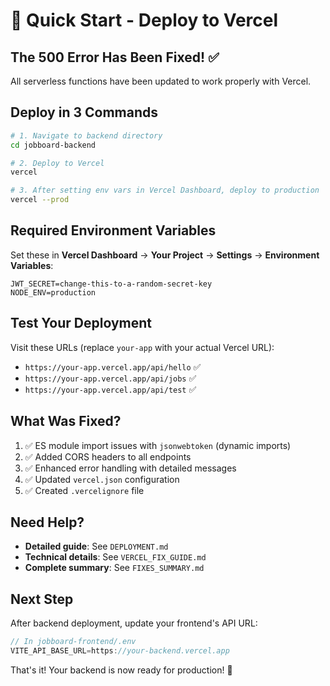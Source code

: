 # 🚀 Quick Start - Deploy to Vercel

## The 500 Error Has Been Fixed! ✅

All serverless functions have been updated to work properly with Vercel.

## Deploy in 3 Commands

```bash
# 1. Navigate to backend directory
cd jobboard-backend

# 2. Deploy to Vercel
vercel

# 3. After setting env vars in Vercel Dashboard, deploy to production
vercel --prod
```

## Required Environment Variables

Set these in **Vercel Dashboard** → **Your Project** → **Settings** → **Environment Variables**:

```
JWT_SECRET=change-this-to-a-random-secret-key
NODE_ENV=production
```

## Test Your Deployment

Visit these URLs (replace `your-app` with your actual Vercel URL):

- `https://your-app.vercel.app/api/hello` ✅
- `https://your-app.vercel.app/api/jobs` ✅
- `https://your-app.vercel.app/api/test` ✅

## What Was Fixed?

1. ✅ ES module import issues with `jsonwebtoken` (dynamic imports)
2. ✅ Added CORS headers to all endpoints
3. ✅ Enhanced error handling with detailed messages
4. ✅ Updated `vercel.json` configuration
5. ✅ Created `.vercelignore` file

## Need Help?

- **Detailed guide**: See `DEPLOYMENT.md`
- **Technical details**: See `VERCEL_FIX_GUIDE.md`
- **Complete summary**: See `FIXES_SUMMARY.md`

## Next Step

After backend deployment, update your frontend's API URL:

```javascript
// In jobboard-frontend/.env
VITE_API_BASE_URL=https://your-backend.vercel.app
```

That's it! Your backend is now ready for production! 🎉

